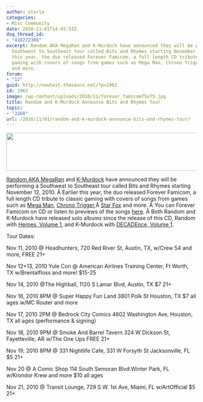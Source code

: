 ```yaml
---
author: starla
categories:
- Misc Community
date: 2010-11-01T14:45:53Z
dsq_thread_id:
- "418272386"
excerpt: Random AKA MegaRan and K-Murdock have announced they will be performing a
  Southwest to Southeast tour called Bits and Rhymes starting November 12, 2010.  Earlier
  this year, the duo released Forever Famicom, a full length CD tribute to classic
  gaming with covers of songs from games such as Mega Man, Chrono Trigger, Star Fox
  and more.
forum:
- "12"
guid: http://newtest.thasauce.net/?p=1962
id: 1962
image: /wp-content/uploads/2010/11/forever_famicom75x75.jpg
title: Random and K-Murdock Announce Bits and Rhymes Tour
topic:
- "3160"
url: /2010/11/01/random-and-k-murdock-announce-bits-and-rhymes-tour/
---
```


[<img class="aligncenter size-full wp-image-1963" title="bitsandrhymestour_590x100" src="http://thasauce.net/wp-content/uploads/2010/11/bitsandrhymestour_590x100.jpg" alt="" width="590" height="100" srcset="http://thasauce.net/wp-content/uploads/2010/11/bitsandrhymestour_590x100.jpg 590w, http://thasauce.net/wp-content/uploads/2010/11/bitsandrhymestour_590x100-300x50.jpg 300w, http://thasauce.net/wp-content/uploads/2010/11/bitsandrhymestour_590x100-75x12.jpg 75w" sizes="(max-width: 590px) 100vw, 590px" />](http://thasauce.net/wp-content/uploads/2010/11/bitsandrhymestour_590x100.jpg)

<a href="http://megaran.com" target="_blank">Random AKA MegaRan</a> and <a href="http://www.neosonicprod.com/" target="_blank">K-Murdock</a> have announced they will be performing a Southwest to Southeast tour called Bits and Rhymes starting November 12, 2010. Â Earlier this year, the duo released Forever Famicom, a full length CD tribute to classic gaming with covers of songs from games such as <a href="http://remix.thasauce.net/game/89/" target="_self">Mega Man</a>, <a href="http://remix.thasauce.net/game/5/" target="_self">Chrono Trigger</a>,Â <a href="http://remix.thasauce.net/game/66/" target="_self">Star Fox</a> and more. Â You can Forever Famicom on CD or listen to previews of the songs <a href="http://megarankmurdock.bandcamp.com/album/forever-famicom" target="_blank">here</a>. Â Both Random and K-Murdock have released solo albums since the release of this CD, Random with <a href="http://random.bandcamp.com/album/heroes-volume-one" target="_blank">Heroes, Volume 1</a>, and K-Murdock with <a href="http://neosonix.bandcamp.com/album/decadense-vol-1" target="_blank">DECADEnce, Volume 1</a>.

Tour Dates:

Nov 11, 2010 @ Headhunters, 720 Red River St, Austin, TX, w/Crew 54 and more, FREE 21+

Nov 12+13, 2010 Yule Con @ American Airlines Training Center, Ft Worth, TX w/Brentalfloss and more! $15-25

Nov 14, 2010 @The Highball, 1120 S Lamar Blvd, Austin, TX $7 21+

Nov 16, 2010 8PM @ Super Happy Fun Land 3801 Polk St Houston, TX $7 all ages w/MC Router and more

Nov 17, 2010 2PM @ Bedrock City Comics 4602 Washington Ave, Houston, TX all ages (performance & signing)

Nov 18, 2010 9PM @ Smoke And Barrel Tavern 324 W Dickson St, Fayetteville, AR w/The One Ups FREE 21+

Nov 19, 2010 8PM @ 331 Nightlife Cafe, 331 W Forsyth St Jacksonville, FL $5 21+

Nov 20 @ A Comic Shop 114 South Semoran Blvd.Winter Park, FL w/Krondor Krew and more $10 all ages

Nov 21, 2010 @ Transit Lounge, 729 S.W. 1st Ave, Miami, FL w/ArtOfficial $5 21+